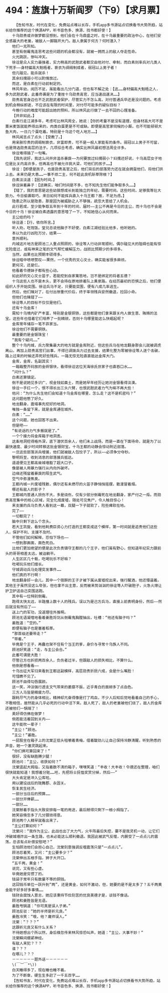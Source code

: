 # 494：旌旗十万斩阎罗（下9）【求月票】
        【告知书友，时代在变化，免费站点难以长存，手机app多书源站点切换看书大势所趋，站长给你推荐的这个换源APP，听书音色多、换源、找书都好使！】
       十乌勋贵或许做梦都没想到，他们会在十乌鼎盛之时，在十乌最重要的政治中心，在他们安全感最大的老巢，被敌人一脚踹开大门。敌人隶属于何方？何时潜入？
       他们一无所知。
       甚至有倒霉鬼连思考这些问题的机会都没有，就被一拥而上的敌人夺走性命。
       火光跳跃，惨叫冲天。
       徐诠是众人实力最强者，实力稍高的武胆武者都交由他对付、牵制，而白素则率兵对几类人下死手——身材偏高大魁梧者，亵衣为绸缎制成者，弱冠以上男子者！
       但凡碰见，能杀就杀！
       其余妇孺弱小可以酌情放过。
       而这，是白素在行动前制定的。
       林风年幼，阅历不足，虽能看出几分门道，但也有不解之处：【这……身材偏高大魁梧之人，多为武胆武者，此番奇袭是为了重挫十乌勋贵高官，应当速战速决……】
       勋贵高官身边也不乏武胆武者保护，尽管实力不怎么高，对付普通兵卒还是没问题的。考虑到机会稍纵即逝，不应该在有限的时间里，对付尽可能多的疑似目标？
       今晚行动的难度可能超出她的预料，所以林风此行做了一去不回的心理准备。
       【并非如此。】
       白素行走江湖多年，考虑可比林风周全，她说：【你的考量不是没有道理，但身材高大可不是粟米麦饭就能养得出来的，肉类白蛋更是不可或缺。即便是高官家伺候的小厮，也不可能顿顿大鱼大肉，一日几个蛋吃着。特别是十乌这个吃人地方……】
       林风闻言点了点头：【受教了。】
       用亲肤珍贵的绸缎制亵衣，非富即贵，可不是一般人家能有的条件。弱冠以上男子不可留，也是筛选勋贵高层的法子。几项综合考虑，确实比林风最初想法周全许多。
       徐诠难得插了一句嘴。
       【我先说好，我这么问并非滥杀暴戾——为何要放过妇孺弱小？妇孺还好说，十乌高层女子地位是比关内高许多，但再高也不被允许挑大梁，可他们的孩子……】
       徐诠：【即便是孩子，也是勋贵高官之后，他们背后的部落势力还在就会拥趸他们，将他们拱上去。未来仍是大患……一事不烦二主，何不趁此良机斩草除根？】
       白素淡淡道：【因为时间。】
       徐诠抹着鼻子：【这确实，咱们时间是不多，也不知先生他们能争取多久……】
       【错了，我的意思是这些幼狼想成长到能独立的年纪，需要时间。这些时间，足够我等壮大势力。今日偷袭取巧，来日如何不能挥兵直入十乌王都？故，不足为虑。】
       隐患之所以是隐患，那是因为被威胁之人不够强，疏忽大意给了人机会。
       此行若成，至少能争取五年到十年的时间，届时——主公不再是今日的主公，而十乌也不会是今日的十乌！徐诠被白素透露的意思噎了一下，不知她信心从何而来。
       主公给的吗？
       徐诠道：【行，依你所言。】
       听人劝，吃饱饭。堂兄总说他脑子不好使，白素江湖经验比他多，他听她的。
       本以为此行凶险万分，结果——
       意外顺利。
       内城这片地方是顾池二人重点照顾的，徐诠等人行动非常顺利，偶尔碰见大的阻碍也能有惊无险度过，或有神来之笔的文气帮忙缓解压力，战损比预期少的多得多。
       当然，战果也比预期丰硕得多。
       徐诠暗中啧啧赞叹——果然，一个优秀的文心文士，确实能省很多麻烦。
       更何况，还是仨。
       他看着令德妹子都有些心动。
       如此好的文心文士苗子，若能挖到自家篱笆地，岂不是绑定的将者五德？
       十乌这些人也不是木头，更不会待在原地排着队上黄泉路。在经历最初的恐惧之后，他们便组织人手开始突围。徐诠兵马不足，只要能突围，便有八成几率逃生。
       然后，他们赌对了，在付出惨重代价后，终于率领残兵安然撤退，捡回小命。
       但他们也赌错了——
       徐诠等人的目标不仅仅是他们。
       还有十乌金库！
       需知十乌境内矿产丰富，特别是金银铜铁，这些都是他们拿来跟关内人做生意、贿赂的法宝。这些年也借着它们培养了一批精锐，否则十乌哪里能这么快崛起呢？
       金库常年储存一笔不菲家当。
       徐诠他们不需要铜铁。
       最重要的是金银珠宝！
       “我有个疑问……”
       整个十乌内城，兵力聚集最大的地方就是金库附近，但这些兵马在地龙翻身那会儿就被调虎离山，再加上勋贵高官们出事，不得已调拨兵力过去支援，结果化整为零被徐诠等人逐个击破，路上过来的时候还弄死好些残兵。一路无惊无险直直抵达金库大门。
       金库，金库，名副其实！
       一箱箱整齐码放的金砖银块，看得徐诠这位天海徐氏世家子也直吞口水……
       “问什么？”
       白素还算镇定。
       倒不是说她见多识广、视金钱如粪土，而是她早年经历让她对金银看得淡漠。
       徐诠一手扛一个，恨不得长出三头六臂，也恨武胆武者力气为嘛不再大些！
       他问：“为什么先生他们会知道十乌金库在哪里，怎么走？这不是机密吗？”
       这问题他憋了好久。
       地龙翻身，震塌事先挖好的地洞。
       唯独一条留下来，就是金库通往城外。
       白素：“……”
       这个问题，她也回答不出来。
       但是吧——
       “有说话的力气多搬就是了。”
       一个个接力将金库箱子地洞丢。
       这条地洞挖得格外深，底下潜伏百余人，他们未上战场，而是一直在下面待命，就是为了以最快速度、最少时间转移这批金银财宝。十乌王都的动静会惊动附近部落。
       一旦这些部落派兵增援，他们就被敌人包饺子了，所以——必须争分夺秒。
       黎明将至，收到消息的部落援兵抵达。
       遥遥便见王都高耸城墙豁了超大口子。
       像是被人用暴力强行从内向外破坏。
       边缘还残留着暴戾的陌生武气。
       空气中弥漫焦臭。
       王都内城一片废墟残骸，偶尔还有未燃尽的火苗子静悄悄摇摆，散漫冒着烟。
       哪还有敌人的影子？
       王都城内普通人损伤不大，多是烧伤，仅有少部分倒霉死在地龙翻身，家产付之一炬。而勋贵高官集中的核心区域，完全化成废墟，随处可见焦尸，令人触目惊心！
       来支援的兵马负责人看到这一幕，双腿一下子就软了，险些瘫软在地。
       完了——
       一切都完了！
       脑中只剩下这么个念头。
       若大王凯旋，看到他耗费巨资心力打造的王都变成这个模样，第一时间就是追责他们这些人，保护不利、支援不及时。
       不管他们如何解释，恐怕下场也——
       一想到那画面，面色死白。
       比他们更加绝望的便是此次负责镇守王都的几个王子，他们虽有野心，但知道年纪实力跟前头的哥哥相差太远，被迫躺平。
       人生区区几十载，吃喝玩乐不好嘛？
       吃喝玩乐他们擅长。
       守城调动兵马处理突发事件……
       他们真的不行啊！
       地龙翻身好一会儿，其中一个宿醉的王子才被下属从废墟挖出来，强行醒酒，他还懵逼着。其他王子虽然没这么夸张，但也拿不出主意，反而被来势汹汹的徐诠等人吓破胆子，火急火燎让护卫护送自己突围逃跑。
       其中有一位特别倒霉。
       跑得太快太远，半路撞上数十人的残兵。误以为是己方兵马，直接上前表明身份，然后——然后就没有然后了——
       送上门的军功，没道理往外推啊。
       顾池无语凝噎地看着姜胜将剑从倒霉鬼胸膛抽出，吐槽：“他还有脑子吗？”
       姜胜道：“空的。”
       即便有脑子也是塞着稻草。
       “那首级还要带走？”
       “带着。”
       毕竟是个王子，再蠢也架不住有个当王的爹，身价与寻常十乌族人不同。
       顾池好笑道：“走，与主公会合。”
       此番可谓是大胜！
       尽管己方也折损两百余人，负伤者过半，但跟敌人的损失相比，不算什么。
       他倒是想看看——
       十乌出征大军归来看到王都这副模样，高层勋贵折损六成，会是什么嘴脸！
       可惜瞧不见了。
       顾池不由得勾唇展颜。
       这一笑，冲淡强行透支文气带来的萎靡不振，近乎青白的面颊多了点血色。
       三方人马皆是精疲力尽。
       跟耗尽气力的身体相比，精神却亢奋得像是打了鸡血，不少人后知后觉地看着自己的手心，不敢相信，居然能从几乎必死的行动中活下来。敌人死了，敌人的老巢被他们烧了，敌人的金库还被他们一锅端了！
       美好得仿佛在做梦！
       倘若能活着回到关内——
       这牛能吹一辈子！
       “主公！”顾池。
       “主公！”姜胜。
       一屁股坐在箱子上的沈棠正低头咀嚼着青梅，借着酸劲儿让自己保持冷静清醒，听到熟悉的声音，她一个激灵跳起来。
       “你们俩可算回来了！”
       很好，没有缺胳膊少腿！
       顾池问：“主公，收获如何？”
       沈棠竖起大拇指，又指着数不清的箱子，嘿嘿笑道：“丰收！大丰收！令德还在整理，咱们很快就能知道！我想着分赃……呸，先把将士抚恤奖赏分掉，然后——”
       大头肯定是冲入公库啦。
       用以建设战后的陇舞郡、永固关。
       恢复民生经济。
       一部分当日后的预算……
       一部分开俸薪……
       一部分……
       沈棠掰着手指头大致安排每一笔的用途，最后掰得只剩下一根小拇指了。
       她笑容倏忽多了几分猥琐得意。
       顾池两个人精早就看出来了。
       “主公打算如何？”
       沈棠问：“我作为主公，此战也出了大力气，火牛阵最后失控，要不是我灵机一动，让它们冲破城墙炸出一条生路，也未必能这么顺利撤退。我因此被武气反噬，内腑受了一点点儿的震荡，总该有点补偿安慰吧？”
       生怕顾池他们会担心自己，沈棠刻意强调反噬震荡只是“一点点儿”。
       顾池忍着笑，又问：“主公要多少？”
       沈棠伸出五根手指，狮子大开口。
       “五千两，黄金！”
       说完，又有些心虚。
       毕竟她是穷惯了的。
       钱袋子常年只有数量不等的铜钱。
       这回钱币单位一跃升到“两”，还是黄金，如何不激动，但，她要的是不是太多了？五千两黄金能干好多好多事情……
       钱财会腐蚀人意志，她应该秉持节俭刻苦的优良美德才是，谈钱不像话。
       顾池和姜胜皆是无语。
       姜胜甩锅道：“你可真是误人子弟。”
       顾池反驳：“她的半师是祈元良。”
       姜胜冷笑：“哦，他？庸师误人。”
       沈棠：“？？？”
       这跟祈元良又有什么关系？
       不待她想出个所以然，身后倏忽传来林风惊恐叫声，她道：“主公，大事不妙！”
       沈棠瞬间绷紧神经。
       有敌人来犯？？？
       谁？？？
       在哪儿？？？
       －－－－－－题外话－－－－－－
       \(￣︶￣*\))
       白天睡得多了，现在睡也睡不着。
       为了不断章，硬生生多赶了一千五百字……
       【告知书友，时代在变化，免费站点难以长存，手机app多书源站点切换看书大势所趋，站长给你推荐的这个换源APP，听书音色多、换源、找书都好使！】